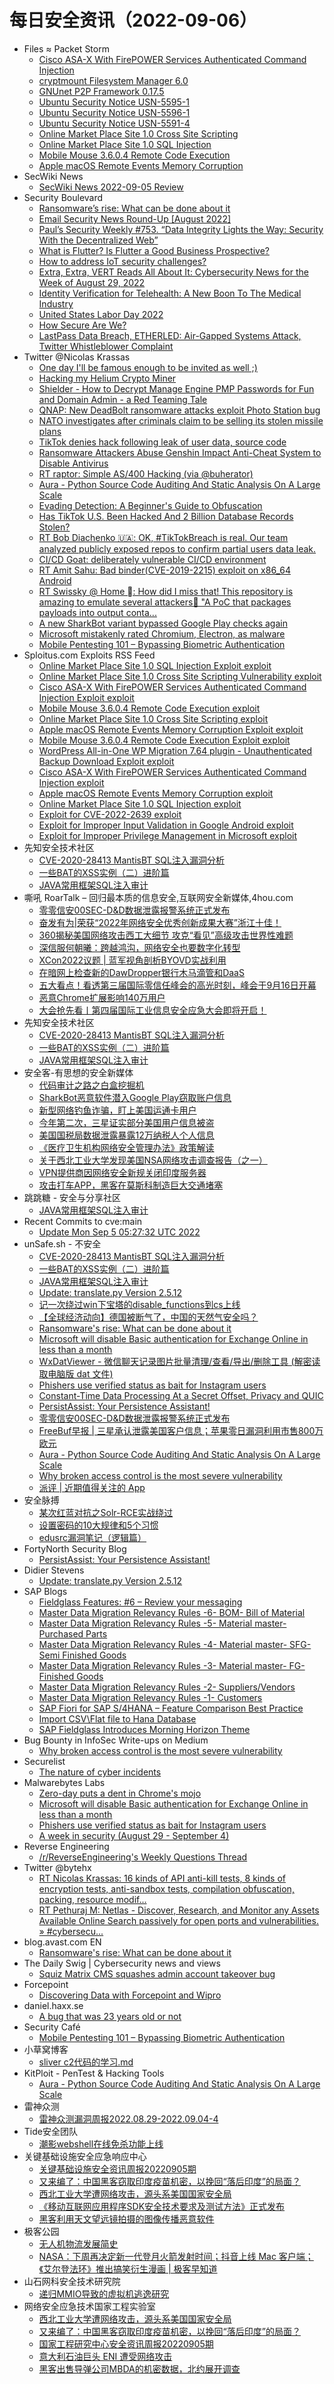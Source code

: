 # 每日安全资讯（2022-09-06）

- Files ≈ Packet Storm
  - [Cisco ASA-X With FirePOWER Services Authenticated Command Injection](https://packetstormsecurity.com/files/168256/cisco_asax_sfr_rce.rb.txt)
  - [cryptmount Filesystem Manager 6.0](https://packetstormsecurity.com/files/168255/cryptmount-6.0.tar.gz)
  - [GNUnet P2P Framework 0.17.5](https://packetstormsecurity.com/files/168254/gnunet-0.17.5.tar.gz)
  - [Ubuntu Security Notice USN-5595-1](https://packetstormsecurity.com/files/168253/USN-5595-1.txt)
  - [Ubuntu Security Notice USN-5596-1](https://packetstormsecurity.com/files/168252/USN-5596-1.txt)
  - [Ubuntu Security Notice USN-5591-4](https://packetstormsecurity.com/files/168251/USN-5591-4.txt)
  - [Online Market Place Site 1.0 Cross Site Scripting](https://packetstormsecurity.com/files/168250/omps10-xss.txt)
  - [Online Market Place Site 1.0 SQL Injection](https://packetstormsecurity.com/files/168249/omps10-sql.txt)
  - [Mobile Mouse 3.6.0.4 Remote Code Execution](https://packetstormsecurity.com/files/168248/mobilemouse3604-exec.txt)
  - [Apple macOS Remote Events Memory Corruption](https://packetstormsecurity.com/files/168247/naval.py.txt)
- SecWiki News
  - [SecWiki News 2022-09-05 Review](http://www.sec-wiki.com/?2022-09-05)
- Security Boulevard
  - [Ransomware’s rise: What can be done about it](https://securityboulevard.com/2022/09/ransomwares-rise-what-can-be-done-about-it/)
  - [Email Security News Round-Up [August 2022]](https://securityboulevard.com/2022/09/email-security-news-round-up-august-2022/)
  - [Paul’s Security Weekly #753. “Data Integrity Lights the Way: Security With the Decentralized Web”](https://securityboulevard.com/2022/09/pauls-security-weekly-753-data-integrity-lights-the-way-security-with-the-decentralized-web/)
  - [What is Flutter? Is Flutter a Good Business Prospective?](https://securityboulevard.com/2022/09/what-is-flutter-is-flutter-a-good-business-prospective/)
  - [How to address IoT security challenges?](https://securityboulevard.com/2022/09/how-to-address-iot-security-challenges/)
  - [Extra, Extra, VERT Reads All About It: Cybersecurity News for the Week of August 29, 2022](https://securityboulevard.com/2022/09/extra-extra-vert-reads-all-about-it-cybersecurity-news-for-the-week-of-august-29-2022/)
  - [Identity Verification for Telehealth: A New Boon To The Medical Industry](https://securityboulevard.com/2022/09/identity-verification-for-telehealth-a-new-boon-to-the-medical-industry/)
  - [United States Labor Day 2022](https://securityboulevard.com/2022/09/united-states-labor-day-2022/)
  - [How Secure Are We?](https://securityboulevard.com/2022/09/how-secure-are-we/)
  - [LastPass Data Breach, ETHERLED: Air-Gapped Systems Attack, Twitter Whistleblower Complaint](https://securityboulevard.com/2022/09/lastpass-data-breach-etherled-air-gapped-systems-attack-twitter-whistleblower-complaint/)
- Twitter @Nicolas Krassas
  - [One day I'll be famous enough to be invited as well ;)](https://twitter.com/Dinosn/status/1566859622069198853)
  - [Hacking my Helium Crypto Miner](https://twitter.com/Dinosn/status/1566825674320580608)
  - [Shielder - How to Decrypt Manage Engine PMP Passwords for Fun and Domain Admin - a Red Teaming Tale](https://twitter.com/Dinosn/status/1566821472374558720)
  - [QNAP: New DeadBolt ransomware attacks exploit Photo Station bug](https://twitter.com/Dinosn/status/1566821373938384896)
  - [NATO investigates after criminals claim to be selling its stolen missile plans](https://twitter.com/Dinosn/status/1566821331643109377)
  - [TikTok denies hack following leak of user data, source code](https://twitter.com/Dinosn/status/1566821284964704261)
  - [Ransomware Attackers Abuse Genshin Impact Anti-Cheat System to Disable Antivirus](https://twitter.com/Dinosn/status/1566821130937171969)
  - [RT raptor: Simple AS/400 Hacking (via @buherator)](https://twitter.com/0xdea/status/1566787142063251456)
  - [Aura - Python Source Code Auditing And Static Analysis On A Large Scale](https://twitter.com/Dinosn/status/1566768762937909251)
  - [Evading Detection: A Beginner's Guide to Obfuscation](https://twitter.com/Dinosn/status/1566754115937607683)
  - [Has TikTok U.S. Been Hacked And 2 Billion Database Records Stolen?](https://twitter.com/Dinosn/status/1566751817521930240)
  - [RT Bob Diachenko 🇺🇦: OK, #TikTokBreach is real. Our team analyzed publicly exposed repos to confirm partial users data leak.](https://twitter.com/MayhemDayOne/status/1566748988770066435)
  - [CI/CD Goat: deliberately vulnerable CI/CD environment](https://twitter.com/Dinosn/status/1566737315262775296)
  - [RT Amit Sahu: Bad binder(CVE-2019-2215) exploit on x86_64 Android](https://twitter.com/ameetsaahu/status/1566734600915013632)
  - [RT Swissky @ Home : How did I miss that! This repository is amazing to emulate several attackers🤩 "A PoC that packages payloads into output conta...](https://twitter.com/pentest_swissky/status/1566727337181253633)
  - [A new SharkBot variant bypassed Google Play checks again](https://twitter.com/Dinosn/status/1566699673137680384)
  - [Microsoft mistakenly rated Chromium, Electron, as malware](https://twitter.com/Dinosn/status/1566688627454840832)
  - [Mobile Pentesting 101 – Bypassing Biometric Authentication](https://twitter.com/Dinosn/status/1566679524443561986)
- Sploitus.com Exploits RSS Feed
  - [Online Market Place Site 1.0 SQL Injection Exploit exploit](https://sploitus.com/exploit?id=1337DAY-ID-37935&utm_source=rss&utm_medium=rss)
  - [Online Market Place Site 1.0 Cross Site Scripting Vulnerability exploit](https://sploitus.com/exploit?id=1337DAY-ID-37934&utm_source=rss&utm_medium=rss)
  - [Cisco ASA-X With FirePOWER Services Authenticated Command Injection Exploit exploit](https://sploitus.com/exploit?id=1337DAY-ID-37938&utm_source=rss&utm_medium=rss)
  - [Mobile Mouse 3.6.0.4 Remote Code Execution exploit](https://sploitus.com/exploit?id=PACKETSTORM:168248&utm_source=rss&utm_medium=rss)
  - [Online Market Place Site 1.0 Cross Site Scripting exploit](https://sploitus.com/exploit?id=PACKETSTORM:168250&utm_source=rss&utm_medium=rss)
  - [Apple macOS Remote Events Memory Corruption Exploit exploit](https://sploitus.com/exploit?id=1337DAY-ID-37936&utm_source=rss&utm_medium=rss)
  - [Mobile Mouse 3.6.0.4 Remote Code Execution Exploit exploit](https://sploitus.com/exploit?id=1337DAY-ID-37937&utm_source=rss&utm_medium=rss)
  - [WordPress All-in-One WP Migration 7.64 plugin - Unauthenticated Backup Download Exploit exploit](https://sploitus.com/exploit?id=1337DAY-ID-37939&utm_source=rss&utm_medium=rss)
  - [Cisco ASA-X With FirePOWER Services Authenticated Command Injection exploit](https://sploitus.com/exploit?id=PACKETSTORM:168256&utm_source=rss&utm_medium=rss)
  - [Apple macOS Remote Events Memory Corruption exploit](https://sploitus.com/exploit?id=PACKETSTORM:168247&utm_source=rss&utm_medium=rss)
  - [Online Market Place Site 1.0 SQL Injection exploit](https://sploitus.com/exploit?id=PACKETSTORM:168249&utm_source=rss&utm_medium=rss)
  - [Exploit for CVE-2022-2639 exploit](https://sploitus.com/exploit?id=59D4903F-B387-50CB-AC2C-B34EB1920BF5&utm_source=rss&utm_medium=rss)
  - [Exploit for Improper Input Validation in Google Android exploit](https://sploitus.com/exploit?id=CD93AA9A-685C-56D3-A157-7A66942CE6F2&utm_source=rss&utm_medium=rss)
  - [Exploit for Improper Privilege Management in Microsoft exploit](https://sploitus.com/exploit?id=436B5B97-EF58-5F05-B611-815DDEF67B8A&utm_source=rss&utm_medium=rss)
- 先知安全技术社区
  - [CVE-2020-28413 MantisBT SQL注入漏洞分析](https://xz.aliyun.com/t/11671)
  - [一些BAT的XSS实例（二）进阶篇](https://xz.aliyun.com/t/11681)
  - [JAVA常用框架SQL注入审计](https://xz.aliyun.com/t/11672)
- 嘶吼 RoarTalk – 回归最本质的信息安全,互联网安全新媒体,4hou.com
  - [零零信安00SEC-D&amp;D数据泄露报警系统正式发布](https://www.4hou.com/posts/YXxp)
  - [奋发有为|荣获“2022年网络安全优秀创新成果大赛”浙江十佳！](https://www.4hou.com/posts/XVPm)
  - [360揭秘美国网络攻击西工大细节 攻克“看见”高级攻击世界性难题](https://www.4hou.com/posts/WB1g)
  - [深信服何朝曦：跨越鸿沟，网络安全也要数字化转型](https://www.4hou.com/posts/O9GN)
  - [XCon2022议题 | 蓝军视角剖析BYOVD实战利用](https://www.4hou.com/posts/EQyk)
  - [在暗网上检查新的DawDropper银行木马滴管和DaaS](https://www.4hou.com/posts/gXQG)
  - [五大看点！看透第三届国际零信任峰会的高光时刻，峰会于9月16日开幕](https://www.4hou.com/posts/JX1o)
  - [恶意Chrome扩展影响140万用户](https://www.4hou.com/posts/jJB5)
  - [大会抢先看丨第四届国际工业信息安全应急大会即将开启！](https://www.4hou.com/posts/xjyr)
- 先知安全技术社区
  - [CVE-2020-28413 MantisBT SQL注入漏洞分析](https://xz.aliyun.com/t/11671)
  - [一些BAT的XSS实例（二）进阶篇](https://xz.aliyun.com/t/11681)
  - [JAVA常用框架SQL注入审计](https://xz.aliyun.com/t/11672)
- 安全客-有思想的安全新媒体
  - [代码审计之路之白盒挖掘机](https://www.anquanke.com/post/id/279501)
  - [SharkBot恶意软件潜入Google Play窃取账户信息](https://www.anquanke.com/post/id/279481)
  - [新型网络钓鱼诈骗，盯上美国运通卡用户](https://www.anquanke.com/post/id/279486)
  - [今年第二次，三星证实部分美国用户信息被盗](https://www.anquanke.com/post/id/279484)
  - [美国国税局数据泄露暴露12万纳税人个人信息](https://www.anquanke.com/post/id/279478)
  - [《医疗卫生机构网络安全管理办法》政策解读](https://www.anquanke.com/post/id/279428)
  - [关于西北工业大学发现美国NSA网络攻击调查报告（之一）](https://www.anquanke.com/post/id/279496)
  - [VPN提供商因网络安全新规关闭印度服务器](https://www.anquanke.com/post/id/279412)
  - [攻击打车APP，黑客在莫斯科制造巨大交通堵塞](https://www.anquanke.com/post/id/279475)
- 跳跳糖 - 安全与分享社区
  - [JAVA常用框架SQL注入审计](https://tttang.com/archive/1726/)
- Recent Commits to cve:main
  - [Update Mon Sep  5 05:27:32 UTC 2022](https://github.com/trickest/cve/commit/fd35bb5f11bada859e9b9258a85e25c06e0d201b)
- unSafe.sh - 不安全
  - [CVE-2020-28413 MantisBT SQL注入漏洞分析](https://buaq.net/go-125341.html)
  - [一些BAT的XSS实例（二）进阶篇](https://buaq.net/go-125342.html)
  - [JAVA常用框架SQL注入审计](https://buaq.net/go-125343.html)
  - [Update: translate.py Version 2.5.12](https://buaq.net/go-125344.html)
  - [记一次绕过win下宝塔的disable_functions到cs上线](https://buaq.net/go-125331.html)
  - [【全球经济动向】德国被断气了，中国的天然气安全吗？](https://buaq.net/go-125328.html)
  - [Ransomware's rise: What can be done about it](https://buaq.net/go-125329.html)
  - [Microsoft will disable Basic authentication for Exchange Online in less than a month](https://buaq.net/go-125383.html)
  - [WxDatViewer - 微信聊天记录图片批量清理/查看/导出/删除工具 (解密读取电脑版 dat 文件)](https://buaq.net/go-125345.html)
  - [Phishers use verified status as bait for Instagram users](https://buaq.net/go-125384.html)
  - [Constant-Time Data Processing At a Secret Offset, Privacy and QUIC](https://buaq.net/go-125327.html)
  - [PersistAssist: Your Persistence Assistant!](https://buaq.net/go-125314.html)
  - [零零信安00SEC-D&amp;D数据泄露报警系统正式发布](https://buaq.net/go-125315.html)
  - [FreeBuf早报 | 三星承认泄露美国客户信息；苹果零日漏洞利用市售800万欧元](https://buaq.net/go-125376.html)
  - [Aura - Python Source Code Auditing And Static Analysis On A Large Scale](https://buaq.net/go-125316.html)
  - [Why broken access control is the most severe vulnerability](https://buaq.net/go-125298.html)
  - [派评 | 近期值得关注的 App](https://buaq.net/go-125312.html)
- 安全脉搏
  - [某次红蓝对抗之Solr-RCE实战绕过](https://www.secpulse.com/archives/186737.html)
  - [设置密码的10大规律和5个习惯](https://www.secpulse.com/archives/186728.html)
  - [edusrc漏洞笔记（逻辑篇）](https://www.secpulse.com/archives/186696.html)
- FortyNorth Security Blog
  - [PersistAssist: Your Persistence Assistant!](https://fortynorthsecurity.com/blog/persistassist-your-persistence-assistant/)
- Didier Stevens
  - [Update: translate.py Version 2.5.12](https://blog.didierstevens.com/2022/09/05/update-translate-py-version-2-5-12/)
- SAP Blogs
  - [Fieldglass Features: #6 – Review your messaging](https://blogs.sap.com/2022/09/05/fieldglass-features-6-review-your-messaging/)
  - [Master Data Migration Relevancy Rules -6- BOM- Bill of Material](https://blogs.sap.com/2022/09/05/master-data-migration-relevancy-rules-6-bom-bill-of-material/)
  - [Master Data Migration Relevancy Rules -5- Material master- Purchased Parts](https://blogs.sap.com/2022/09/05/master-data-migration-relevancy-rules-5-material-master-purchased-parts/)
  - [Master Data Migration Relevancy Rules -4- Material master- SFG- Semi Finished Goods](https://blogs.sap.com/2022/09/05/master-data-migration-relevancy-rules-4-material-master-sfg-semi-finished-goods/)
  - [Master Data Migration Relevancy Rules -3- Material master- FG-Finished Goods](https://blogs.sap.com/2022/09/05/master-data-migration-relevancy-rules-3-material-master-fg-finished-goods/)
  - [Master Data Migration Relevancy Rules -2- Suppliers/Vendors](https://blogs.sap.com/2022/09/05/master-data-migration-relevancy-rules-2-active-suppliers/)
  - [Master Data Migration Relevancy Rules -1- Customers](https://blogs.sap.com/2022/09/05/master-data-migration-relevancy-rules-1-customers/)
  - [SAP Fiori for SAP S/4HANA – Feature Comparison Best Practice](https://blogs.sap.com/2022/09/05/sap-fiori-for-sap-s-4hana-feature-comparison-best-practice/)
  - [Import CSV\Flat file to Hana Database](https://blogs.sap.com/2022/09/05/import-csvflat-file-to-hana-database/)
  - [SAP Fieldglass Introduces Morning Horizon Theme](https://blogs.sap.com/2022/09/05/sap-fieldglass-introduces-morning-horizon-theme/)
- Bug Bounty in InfoSec Write-ups on Medium
  - [Why broken access control is the most severe vulnerability](https://infosecwriteups.com/why-broken-access-control-is-the-most-severe-vulnerability-2223baf9bb48?source=rss----7b722bfd1b8d--bug_bounty)
- Securelist
  - [The nature of cyber incidents](https://securelist.com/the-nature-of-cyber-incidents/107119/)
- Malwarebytes Labs
  - [Zero-day puts a dent in Chrome's mojo](https://www.malwarebytes.com/blog/news/2022/09/update-chrome-asap-a-new-zero-day-is-already-being-exploited)
  - [Microsoft will disable Basic authentication for Exchange Online in less than a month](https://www.malwarebytes.com/blog/news/2022/09/microsoft-to-disable-basic-auth-for-exchange-online-in-less-than-a-month)
  - [Phishers use verified status as bait for Instagram users](https://www.malwarebytes.com/blog/news/2022/09/phishers-use-verified-status-as-bait-for-instagram-users)
  - [A week in security (August 29 - September 4)](https://www.malwarebytes.com/blog/news/2022/09/a-week-in-security-august-29-september-4)
- Reverse Engineering
  - [/r/ReverseEngineering's Weekly Questions Thread](https://www.reddit.com/r/ReverseEngineering/comments/x69jye/rreverseengineerings_weekly_questions_thread/)
- Twitter @bytehx
  - [RT Nicolas Krassas: 16 kinds of API anti-kill tests, 8 kinds of encryption tests, anti-sandbox tests, compilation obfuscation, packing, resource modif...](https://twitter.com/Dinosn/status/1566657116621922304)
  - [RT Pethuraj M: Netlas - Discover, Research, and Monitor any Assets Available Online Search passively for open ports and vulnerabilities. » #cybersecu...](https://twitter.com/Pethuraj/status/1566629601916248064)
- blog.avast.com EN
  - [Ransomware's rise: What can be done about it](https://blog.avast.com/rise-of-ransomware)
- The Daily Swig | Cybersecurity news and views
  - [Squiz Matrix CMS squashes admin account takeover bug](https://portswigger.net/daily-swig/squiz-matrix-cms-squashes-admin-account-takeover-bug)
- Forcepoint
  - [Discovering Data with Forcepoint and Wipro](https://www.forcepoint.com/blog/insights/discovering-data-forcepoint-wipro)
- daniel.haxx.se
  - [A bug that was 23 years old or not](https://daniel.haxx.se/blog/2022/09/05/a-bug-that-was-23-years-old-or-not/)
- Security Café
  - [Mobile Pentesting 101 – Bypassing Biometric Authentication](https://securitycafe.ro/2022/09/05/mobile-pentesting-101-bypassing-biometric-authentication/)
- 小草窝博客
  - [sliver c2代码的学习.md](https://x.hacking8.com/post-445.html)
- KitPloit - PenTest & Hacking Tools
  - [Aura - Python Source Code Auditing And Static Analysis On A Large Scale](http://www.kitploit.com/2022/09/aura-python-source-code-auditing-and.html)
- 雷神众测
  - [雷神众测漏洞周报2022.08.29-2022.09.04-4](https://mp.weixin.qq.com/s?__biz=MzI0NzEwOTM0MA==&mid=2652499490&idx=1&sn=754ae03073da4e0d54b7817a64381466&chksm=f2584d91c52fc487b14aa8f325e426dc528ccda1546976ad25a7b7109c37ae8ffd9a15d5686b&scene=58&subscene=0#rd)
- Tide安全团队
  - [潮影webshell在线免杀功能上线](https://mp.weixin.qq.com/s?__biz=Mzg2NTA4OTI5NA==&mid=2247500314&idx=1&sn=b202533429f9b6f0832843752d19376b&chksm=ce5de07bf92a696d5cb742d5baa644dbd5ec0d864cfc13e1528b72ec207a51fbe8f619188d8b&scene=58&subscene=0#rd)
- 关键基础设施安全应急响应中心
  - [关键基础设施安全资讯周报20220905期](https://mp.weixin.qq.com/s?__biz=MzkyMzAwMDEyNg==&mid=2247530906&idx=1&sn=79cf30c35708e21b8f511d1ed2f65ab9&chksm=c1e9f5cbf69e7cdd00da8daaeecb052c9e2ad70407096d522528b27e7910fad9a494f1f659bf&scene=58&subscene=0#rd)
  - [又来编了：中国黑客窃取印度疫苗机密，以挽回“落后印度”的局面？](https://mp.weixin.qq.com/s?__biz=MzkyMzAwMDEyNg==&mid=2247530906&idx=2&sn=3ba547c2602b3e95a59ad0a2d538e4a7&chksm=c1e9f5cbf69e7cddb0a8ae3ae28b6b94855f98ead1e99a20bf7b2eec467e52a86549b0678a60&scene=58&subscene=0#rd)
  - [西北工业大学遭网络攻击，源头系美国国家安全局](https://mp.weixin.qq.com/s?__biz=MzkyMzAwMDEyNg==&mid=2247530906&idx=3&sn=4d11f8b71ccfa4c89e393f56a503d960&chksm=c1e9f5cbf69e7cddd13989b76afd0acef4d8658333d9114e000aa7d2e2ae703032803e43f32b&scene=58&subscene=0#rd)
  - [《移动互联网应用程序SDK安全技术要求及测试方法》正式发布](https://mp.weixin.qq.com/s?__biz=MzkyMzAwMDEyNg==&mid=2247530906&idx=4&sn=f0b29e30eeb634e06dc94be67648f926&chksm=c1e9f5cbf69e7cdd7b846c684010122a46cea3a4b2da8719c990ce4f34516dbde7fdbbe6fc52&scene=58&subscene=0#rd)
  - [黑客利用天文望远镜拍摄的图像传播恶意软件](https://mp.weixin.qq.com/s?__biz=MzkyMzAwMDEyNg==&mid=2247530906&idx=5&sn=0ad40a2fcde6c6ce1eec757f2aa6df72&chksm=c1e9f5cbf69e7cddab20a86d3b379f17f57743b3d93f60c27ea190c9d5e36fd64f5c134fd835&scene=58&subscene=0#rd)
- 极客公园
  - [无人机物流发展简史](https://mp.weixin.qq.com/s?__biz=MTMwNDMwODQ0MQ==&mid=2652966789&idx=1&sn=8b2bf9c91262bb73704f1df76cdc43ce&chksm=7e5472334923fb252778ff86f701e70aa5883057f41fb256cc7cd8e690347eac60d8cc654ef2&scene=58&subscene=0#rd)
  - [NASA：下周再决定新一代登月火箭发射时间；抖音上线 Mac 客户端；《艾尔登法环》推出搞笑衍生漫画 | 极客早知道](https://mp.weixin.qq.com/s?__biz=MTMwNDMwODQ0MQ==&mid=2652966776&idx=1&sn=9211f1197aaa2f35687bd558339a29db&chksm=7e5472ce4923fbd8e887d7ddd14b895bb5660c429148e9069bdab9b99c8c82621360fd9e54cf&scene=58&subscene=0#rd)
- 山石网科安全技术研究院
  - [递归MMIO导致的虚拟机逃逸研究](https://mp.weixin.qq.com/s?__biz=MzUzMDUxNTE1Mw==&mid=2247496245&idx=1&sn=3e838a9d65799c04d50ff3f4da5a3d8e&chksm=fa52278bcd25ae9dec8a17bdf62ce1ecf73eb6bdf40c823afe06205012d04065f9b23bbaf0a1&scene=58&subscene=0#rd)
- 网络安全应急技术国家工程实验室
  - [西北工业大学遭网络攻击，源头系美国国家安全局](https://mp.weixin.qq.com/s?__biz=MzUzNDYxOTA1NA==&mid=2247531084&idx=1&sn=f22c70c4f50ed19a511f390cd81811a5&chksm=fa93cc8dcde4459b9b72a7d7b65b7fb323e0c855dfe33ff5d0d5ba5691f6cd62d61245520869&scene=58&subscene=0#rd)
  - [又来编了：中国黑客窃取印度疫苗机密，以挽回“落后印度”的局面？](https://mp.weixin.qq.com/s?__biz=MzUzNDYxOTA1NA==&mid=2247531084&idx=2&sn=ce8dfc4aa1f5778f2e658233c835d21d&chksm=fa93cc8dcde4459bab2d37182cd5ab6b9a91a6b162553f586946b542094e8832225f23eef043&scene=58&subscene=0#rd)
  - [国家工程研究中心安全资讯周报20220905期](https://mp.weixin.qq.com/s?__biz=MzUzNDYxOTA1NA==&mid=2247531084&idx=3&sn=bf12081c0fb873ab667b367385253422&chksm=fa93cc8dcde4459b9316277d817041b48a606fc6db441b4d4dcef12d69b45709ffe572d0f4a1&scene=58&subscene=0#rd)
  - [意大利石油巨头 ENI 遭受网络攻击](https://mp.weixin.qq.com/s?__biz=MzUzNDYxOTA1NA==&mid=2247531084&idx=4&sn=bfd1c2a423b443aca575e95fca42581a&chksm=fa93cc8dcde4459b151d7b649b2b28ccdffb9af2dd878dd3b003f1fac948cd778ea83c045acb&scene=58&subscene=0#rd)
  - [黑客出售导弹公司MBDA的机密数据，北约展开调查](https://mp.weixin.qq.com/s?__biz=MzUzNDYxOTA1NA==&mid=2247531084&idx=5&sn=13933a3449b10623a8d59de27ceefefa&chksm=fa93cc8dcde4459be3db3a5373bd0bb4cfa6905c532f07e856d2168bbc3e6bf6c401cddaecfa&scene=58&subscene=0#rd)
